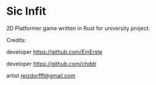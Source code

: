 # Sic Infit

2D Platformer game written in Rust for university project.

Credits:

  developer https://github.com/EinErste

  developer https://github.com/chddr
  
  artist    reizdorfff@gmail.com
